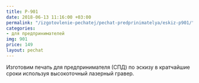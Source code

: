 ```yaml
---
title: P-901
date: 2018-06-13 11:16:00 +03:00
permalink: "/izgotovlenie-pechatej/pechat-predprinimatelya/eskiz-p901/"
categories:
- для предпринимателей
img: 901
price: 149
layout: pechat
---
```


Изготовим печать для предпринимателя (СПД) по эскизу в кратчайшие сроки используя высокоточный лазерный гравер.
